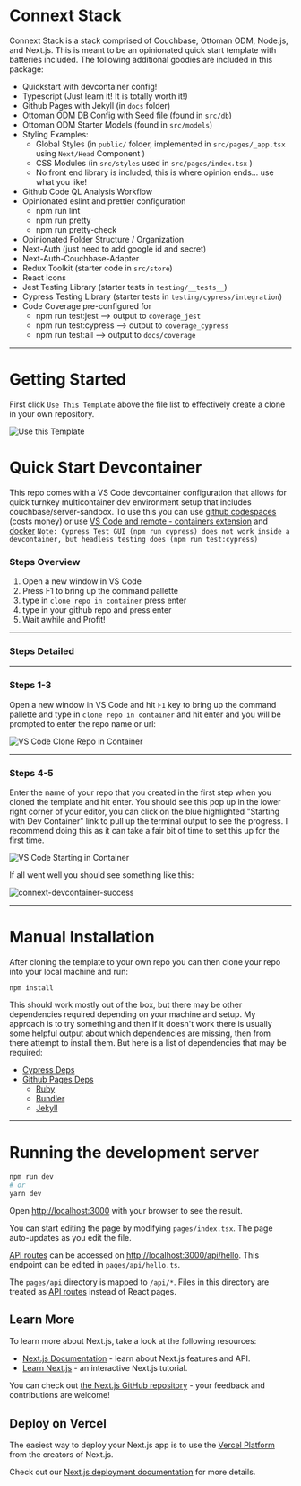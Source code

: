 # Connext Stack

Connext Stack is a stack comprised of Couchbase, Ottoman ODM, Node.js, and Next.js.
This is meant to be an opinionated quick start template with batteries included.
The following additional goodies are included in this package:

- Quickstart with devcontainer config!
- Typescript (Just learn it! It is totally worth it!)
- Github Pages with Jekyll (in `docs` folder)
- Ottoman ODM DB Config with Seed file (found in `src/db`)
- Ottoman ODM Starter Models (found in `src/models`)
- Styling Examples:
    - Global Styles (in `public/` folder, implemented in `src/pages/_app.tsx` using `Next/Head` Component )
    - CSS Modules (in `src/styles` used in `src/pages/index.tsx` )
    - No front end library is included, this is where opinion ends... use what you like!
- Github Code QL Analysis Workflow
- Opinionated eslint and prettier configuration
    - npm run lint
    - npm run pretty
    - npm run pretty-check
- Opinionated Folder Structure / Organization
- Next-Auth (just need to add google id and secret)
- Next-Auth-Couchbase-Adapter
- Redux Toolkit (starter code in `src/store`)
- React Icons
- Jest Testing Library (starter tests in `testing/__tests__`)
- Cypress Testing Library (starter tests in `testing/cypress/integration`)
- Code Coverage pre-configured for
    - npm run test:jest --> output to `coverage_jest`
    - npm run test:cypress --> output to `coverage_cypress`
    - npm run test:all --> output to `docs/coverage`

---

# Getting Started

First click `Use This Template` above the file list to effectively create a clone in your own repository.

![Use this Template](https://docs.github.com/assets/images/help/repository/use-this-template-button.png)

# Quick Start Devcontainer

This repo comes with a VS Code devcontainer configuration that allows for quick turnkey multicontainer dev environment setup that includes couchbase/server-sandbox.  To use this you can use [github codespaces](https://docs.github.com/en/codespaces) (costs money) or use [VS Code and remote - containers extension](https://code.visualstudio.com/docs/remote/containers) and [docker](https://docs.docker.com/get-docker/) `Note: Cypress Test GUI (npm run cypress) does not work inside a devcontainer, but headless testing does (npm run test:cypress)`

### Steps Overview
1. Open a new window in VS Code
2. Press F1 to bring up the command pallette
3. type in `clone repo in container` press enter
4. type in your github repo and press enter
5. Wait awhile and Profit!
---
### Steps Detailed
---
### Steps 1-3

Open a new window in VS Code and hit `F1` key to bring up the command pallette and type in `clone repo in container` and hit enter and you will be prompted to enter the repo name or url:


![VS Code Clone Repo in Container](https://code.visualstudio.com/assets/docs/remote/containers/vscode-remote-try-node.png)

---
### Steps 4-5

Enter the name of your repo that you created in the first step when you cloned the template and hit enter.  You should see this pop up in the lower right corner of your editor, you can click on the blue highlighted "Starting with Dev Container" link to pull up the terminal output to see the progress.  I recommend doing this as it can take a fair bit of time to set this up for the first time.

![VS Code Starting in Container](https://code.visualstudio.com/assets/docs/remote/containers/dev-container-progress.png)

If all went well you should see something like this:

![connext-devcontainer-success](https://user-images.githubusercontent.com/2927894/142852771-fa1e5dbd-f118-4482-8d10-58501aada2f0.PNG)





---
# Manual Installation

After cloning the template to your own repo you can then clone your repo into your local machine and run:
```
npm install
```

This should work mostly out of the box, but there may be other dependencies required depending on your machine and setup.  My approach is to try something and then if it doesn't work there is usually some helpful output about which dependencies are missing, then from there attempt to install them.  But here is a list of dependencies that may be required:

- [Cypress Deps](https://docs.cypress.io/guides/getting-started/installing-cypress#System-requirements)
- [Github Pages Deps](https://docs.github.com/en/pages/setting-up-a-github-pages-site-with-jekyll)
    - [Ruby](https://www.ruby-lang.org/en/documentation/installation/)
    - [Bundler](https://bundler.io/)
    - [Jekyll](https://jekyllrb.com/)
    
---
# Running the development server

```bash
npm run dev
# or
yarn dev
```

Open [http://localhost:3000](http://localhost:3000) with your browser to see the result.

You can start editing the page by modifying `pages/index.tsx`. The page auto-updates as you edit the file.

[API routes](https://nextjs.org/docs/api-routes/introduction) can be accessed on [http://localhost:3000/api/hello](http://localhost:3000/api/hello). This endpoint can be edited in `pages/api/hello.ts`.

The `pages/api` directory is mapped to `/api/*`. Files in this directory are treated as [API routes](https://nextjs.org/docs/api-routes/introduction) instead of React pages.

## Learn More

To learn more about Next.js, take a look at the following resources:

- [Next.js Documentation](https://nextjs.org/docs) - learn about Next.js features and API.
- [Learn Next.js](https://nextjs.org/learn) - an interactive Next.js tutorial.

You can check out [the Next.js GitHub repository](https://github.com/vercel/next.js/) - your feedback and contributions are welcome!

## Deploy on Vercel

The easiest way to deploy your Next.js app is to use the [Vercel Platform](https://vercel.com/new?utm_medium=default-template&filter=next.js&utm_source=create-next-app&utm_campaign=create-next-app-readme) from the creators of Next.js.

Check out our [Next.js deployment documentation](https://nextjs.org/docs/deployment) for more details.
